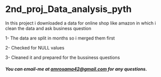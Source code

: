 # 2nd_proj_Data_analysis_pyth
In this project i downloaded a data for online shop like amazon in which i clean the data and ask business question

1- The data are split in months so i merged them first

2- Checked for NULL values

3- Cleaned it and prepared for the bussiness questions
 
##### You can email-me at amrosama42@gmail.com for any questions.
